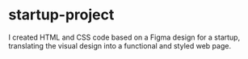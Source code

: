 # startup-project

I created HTML and CSS code based on a Figma design for a startup, translating the visual design into a functional and styled web page.
